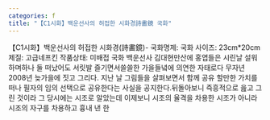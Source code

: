 ```yaml
---
categories: f
title: "【C1시화】백운선사의 허접한 시화경詩畵鏡 국화"
---
```

【C1시화】백운선사의 허접한 시화경(詩畵鏡)- 국화명제: 국화 사이즈: 23cm*20cm 제질: 고급네프킨 작품상태: 미배접 국화 백운선사 김대현만산에 홍엽들은 시린날 설워하며하나 둘 떠났어도 서릿발 즐기면서쓸쓸한 가을들녘에 의연한 자태로다 무자년 2008년 늦가을에 짓고 그리다. 지난 날 그림들을 살펴보면서 함께 공유 할만한 가치를 떠나 필자의 임의 선택으로 공유한다는 사실을 공지한다.뒤돌아보니 즉흥적으로 읊고 그린 것이라 그 당시에는 시조로 알았는데 이제보니 시조의 율격을 차용한 시조가 아니라 시조의 자구를 차용하고 흉내 낸 한